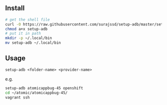 ## Install

```bash
# get the shell file
curl -O https://raw.githubusercontent.com/surajssd/setup-adb/master/setup-adb
chmod a+x setup-adb
# put it in path
mkdir -p ~/.local/bin
mv setup-adb ~/.local/bin
```

## Usage

`setup-adb <folder-name> <provider-name>`

e.g.

```bash
setup-adb atomicappbug-45 openshift
cd ~/atomic/atomicappbug-45/
vagrant ssh
```
